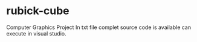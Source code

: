 # rubick-cube
Computer Graphics Project
In txt file complet source code is available can execute in visual studio.
